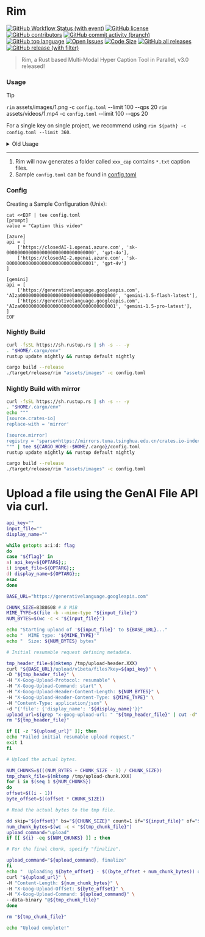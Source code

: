 # Rim

[![GitHub Workflow Status (with event)](https://img.shields.io/github/actions/workflow/status/AUTOM77/Rim/ci.yml)](https://github.com/AUTOM77/Rim/actions)
[![GitHub license](https://img.shields.io/github/license/AUTOM77/Rim)](./LICENSE)
[![GitHub contributors](https://img.shields.io/github/contributors/AUTOM77/Rim)](https://github.com/AUTOM77/Rim/graphs/contributors)
[![GitHub commit activity (branch)](https://img.shields.io/github/commit-activity/m/AUTOM77/Rim)](https://github.com/AUTOM77/Rim/commits)
[![GitHub top language](https://img.shields.io/github/languages/top/AUTOM77/Rim?logo=rust&label=)](./rim-cli/Cargo.toml#L4)
[![Open Issues](https://img.shields.io/github/issues/AUTOM77/Rim)](https://github.com/AUTOM77/Rim/issues)
[![Code Size](https://img.shields.io/github/languages/code-size/AUTOM77/Rim)](.)
[![GitHub all releases](https://img.shields.io/github/downloads/AUTOM77/Rim/total?logo=github)](https://github.com/AUTOM77/Rim/releases)  
[![GitHub release (with filter)](https://img.shields.io/github/v/release/AUTOM77/Rim?logo=github)](https://github.com/AUTOM77/Rim/releases)

> Rim, a Rust based Multi-Modal Hyper Caption Tool in Parallel, v3.0 released!

### Usage

> [!TIP]
> `rim` assets/images/1.png -c `config.toml` --limit 100 --qps 20
> `rim` assets/videos/1.mp4 -c `config.toml` --limit 100 --qps 20

For a single key on single project, we recommend using `rim ${path} -c config.toml --limit 360`.

<details>
  <summary>Old Usage</summary>

1. **Single Image/Video Captioning:**

```bash
rim -f ${file_path} -c `config.toml`
```
Rim generates a `*.txt` file containing the caption for a single image or video.

2. **Batch Image/Video Captioning:**

```bash
rim -d ${dir_path} -c `config.toml`
```

For a directory of images or videos, `Rim` generates a corresponding list of `*.txt` caption files.
</details>

---

1. Rim will now generates a folder called `xxx_cap` contains `*.txt` caption files.
2. Sample `config.toml` can be found in [config.toml](./config.toml)

### Config

Creating a Sample Configuration (Unix):

```dash
cat <<EOF | tee config.toml
[prompt]
value = "Caption this video"

[azure]
api = [
    ['https://closedAI-1.openai.azure.com', 'sk-00000000000000000000000000000000', 'gpt-4o'],
    ['https://closedAI-2.openai.azure.com', 'sk-00000000000000000000000000000001', 'gpt-4v']
]

[gemini]
api = [
    ['https://generativelanguage.googleapis.com', 'AIza00000000000000000000000000000000000', 'gemini-1.5-flash-latest'],
    ['https://generativelanguage.googleapis.com', 'AIza00000000000000000000000000000000001', 'gemini-1.5-pro-latest'],
]
EOF
```

### Nightly Build

```sh
curl -fsSL https://sh.rustup.rs | sh -s -- -y
. "$HOME/.cargo/env"
rustup update nightly && rustup default nightly

cargo build --release
./target/release/rim "assets/images" -c config.toml
```

### Nightly Build with mirror
```sh
curl -fsSL https://sh.rustup.rs | sh -s -- -y
. "$HOME/.cargo/env"
echo """
[source.crates-io]
replace-with = 'mirror'

[source.mirror]
registry = 'sparse+https://mirrors.tuna.tsinghua.edu.cn/crates.io-index/'
""" | tee ${CARGO_HOME:-$HOME/.cargo}/config.toml
rustup update nightly && rustup default nightly

cargo build --release
./target/release/rim "assets/images" -c config.toml
```


# Upload a file using the GenAI File API via curl.

```bash
api_key=""
input_file=""
display_name=""

while getopts a:i:d: flag
do
case "${flag}" in
a) api_key=${OPTARG};;
i) input_file=${OPTARG};;
d) display_name=${OPTARG};;
esac
done

BASE_URL="https://generativelanguage.googleapis.com"

CHUNK_SIZE=8388608 # 8 MiB
MIME_TYPE=$(file -b --mime-type "${input_file}")
NUM_BYTES=$(wc -c < "${input_file}")

echo "Starting upload of '${input_file}' to ${BASE_URL}..."
echo "  MIME type: '${MIME_TYPE}'"
echo "  Size: ${NUM_BYTES} bytes"

# Initial resumable request defining metadata.

tmp_header_file=$(mktemp /tmp/upload-header.XXX)
curl "${BASE_URL}/upload/v1beta/files?key=${api_key}" \
-D "${tmp_header_file}" \
-H "X-Goog-Upload-Protocol: resumable" \
-H "X-Goog-Upload-Command: start" \
-H "X-Goog-Upload-Header-Content-Length: ${NUM_BYTES}" \
-H "X-Goog-Upload-Header-Content-Type: ${MIME_TYPE}" \
-H "Content-Type: application/json" \
-d "{'file': {'display_name': '${display_name}'}}"
upload_url=$(grep "x-goog-upload-url: " "${tmp_header_file}" | cut -d" " -f2 | tr -d "\r")
rm "${tmp_header_file}"

if [[ -z "${upload_url}" ]]; then
echo "Failed initial resumable upload request."
exit 1
fi

# Upload the actual bytes.

NUM_CHUNKS=$(((NUM_BYTES + CHUNK_SIZE - 1) / CHUNK_SIZE))
tmp_chunk_file=$(mktemp /tmp/upload-chunk.XXX)
for i in $(seq 1 ${NUM_CHUNKS})
do
offset=$((i - 1))
byte_offset=$((offset * CHUNK_SIZE))

# Read the actual bytes to the tmp file.

dd skip="${offset}" bs="${CHUNK_SIZE}" count=1 if="${input_file}" of="${tmp_chunk_file}" 2>/dev/null
num_chunk_bytes=$(wc -c < "${tmp_chunk_file}")
upload_command="upload"
if [[ ${i} -eq ${NUM_CHUNKS} ]] ; then

# For the final chunk, specify "finalize".

upload_command="${upload_command}, finalize"
fi
echo "  Uploading ${byte_offset} - $((byte_offset + num_chunk_bytes)) of ${NUM_BYTES}..."
curl "${upload_url}" \
-H "Content-Length: ${num_chunk_bytes}" \
-H "X-Goog-Upload-Offset: ${byte_offset}" \
-H "X-Goog-Upload-Command: ${upload_command}" \
--data-binary "@${tmp_chunk_file}"
done

rm "${tmp_chunk_file}"

echo "Upload complete!"
```